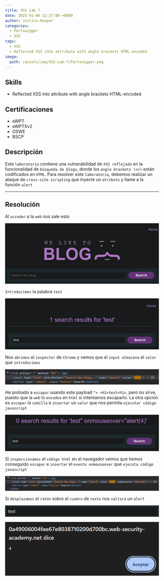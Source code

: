 ```yaml
---
title: XSS Lab 7
date: 2025-01-06 12:27:00 +0800
author: Justice-Reaper
categories:
  - Portswigger
  - XSS
tags:
  - XSS
  - Reflected XSS into attribute with angle brackets HTML-encoded
image:
  path: /assets/img/XSS-Lab-7/Portswigger.png
---
```


## Skills

- Reflected XSS into attribute with angle brackets HTML-encoded

## Certificaciones

- eWPT
- eWPTXv2
- OSWE
- BSCP
  
## Descripción

Este `laboratorio` contiene una vulnerabilidad de `XSS reflejado` en la funcionalidad de `búsqueda de blogs`, donde los `angle brackets (<>)` están codificados en `HTML`. Para resolver este `laboratorio`, debemos realizar un ataque de `cross-site scripting` que inyecte un `atributo` y llame a la función `alert`

---
## Resolución

Al `acceder` a la `web` nos sale esto

![](/assets/img/XSS-Lab-7/image_1.png)

`Introducimos` la palabra `test`

![](/assets/img/XSS-Lab-7/image_2.png)

Nos `abrimos` el `inspector` de `Chrome` y vemos que el `input almacena` el `valor` que `introducimos`

![](/assets/img/XSS-Lab-7/image_3.png)

He probado a `escapar` usando este payload `"> <h1>test<h1>`, pero no sirve, puesto que la `web` lo `encodea` en `html` si intentamos escaparlo. La otra opción es `escapar` la `comilla` e `insertar` un `valor` que nos permita `ejecutar código javascript`

![](/assets/img/XSS-Lab-7/image_4.png)

Si `inspeccionamos` el `código html` en el navegador vemos que hemos conseguido `escapar` e `insertar` el `evento onmouseover` que `ejecuta código javascript`

![](/assets/img/XSS-Lab-7/image_5.png)

Si `desplazamos` el `ratón` sobre el `cuadro` de `texto` nos `saltará` un `alert`

![](/assets/img/XSS-Lab-7/image_6.png)

![](/assets/img/XSS-Lab-7/image_7.png)


